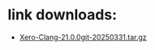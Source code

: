 # link downloads:
* <a href=https://github.com/XeroMz69/Clang/releases/download/Xero-Clang-21.0.0git-20250331/Xero-Clang-21.0.0git-20250331.tar.gz>Xero-Clang-21.0.0git-20250331.tar.gz</a>
